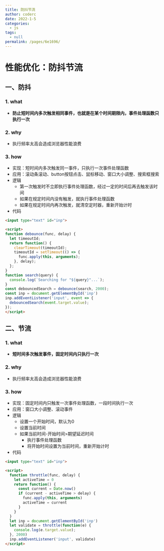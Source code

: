 ```yaml
---
title: 防抖节流
author: coderc
date: 2022-1-5
categories: 
  - js
tags: 
  - null
permalink: /pages/6e1696/
---
```


# 性能优化：防抖节流

## 一、防抖
### 1. what
- **防止短时间内多次触发相同事件，也就是在某个时间期限内，事件处理函数只执行一次**
### 2. why
- 执行频率太高会造成浏览器性能浪费
### 3. how
- 实现：短时间内多次触发同一事件，只执行一次事件处理函数
- 应用：滚动条滚动、button按钮点击、鼠标移动、窗口大小调整、搜索框搜索
- 逻辑
  - 第一次触发时不立即执行事件处理函数，经过一定的时间后再去触发该时间
  - 如果在规定时间内没有触发，就执行事件处理函数
  - 如果在规定时间内再次触发，就清空定时器，重新开始计时
- 代码
```HTML
<input type="text" id="inp">

<script>
function debounce(func, delay) {
  let timeoutId;
  return function() {
    clearTimeout(timeoutId);
    timeoutId = setTimeout(() => {
      func.apply(this, arguments);
    }, delay);
  };
}
function search(query) {
  console.log(`Searching for "${query}"...`);
}
const debouncedSearch = debounce(search, 2000);
const inp = document.getElementById('inp')
inp.addEventListener('input', event => {
  debouncedSearch(event.target.value);
});
</script>
```
## 二、节流
### 1. what
- **短时间多次触发事件，固定时间内只执行一次**
### 2. why
- 执行频率太高会造成浏览器性能浪费
### 3. how
- 实现：固定时间内只触发一次事件处理函数，一段时间执行一次
- 应用：窗口大小调整、滚动事件
- 逻辑
  - 设置一个开始时间，默认为0
  - 设置当前时间
  - 如果当前时间-开始时间>期望延迟时间
    - 执行事件处理函数
    - 将开始时间设置为当前时间，重新开始计时
- 代码
```HTML
<input type="text" id="inp">

<script>
  function throttle(func, delay) {
    let activeTime = 0
    return function() {
      const current = Date.now()
      if (current - activeTime > delay) {
        func.apply(this, arguments)
        activeTime = current
      }
    }
  }
  let inp = document.getElementById('inp')
  let validate = throttle(function(e) {
    console.log(e.target.value);
  }, 2000)
  inp.addEventListener('input', validate)
</script>
```